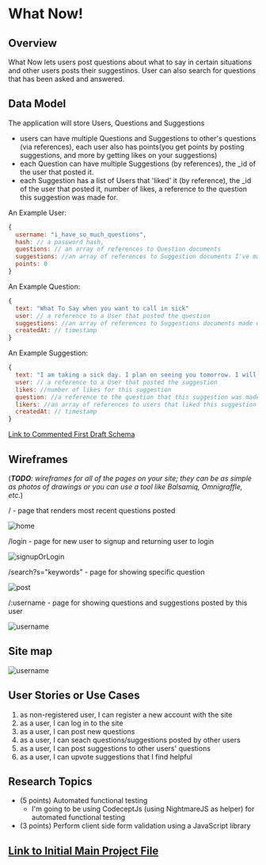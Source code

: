 
# What Now!

## Overview

What Now lets users post questions about what to say in certain situations and other users posts their suggestinos.
User can also search for questions that has been asked and answered.


## Data Model


The application will store Users, Questions and Suggestions

* users can have multiple Questions and Suggestions to other's questions (via references), each user also has points(you get points by posting suggestions, and more by getting likes on your suggestions)
* each Question can have multiple Suggestions (by references), the _id of the user that posted it.
* each Suggestion has a list of Users that 'liked' it (by reference), the _id of the user that posted it, number of likes, a reference to the question this suggestion was made for.


An Example User:

```javascript
{
  username: "i_have_so_much_questions",
  hash: // a password hash,
  questions: // an array of references to Question documents
  suggestions: //an array of references to Suggestion documents I've made
  points: 0
}
```

An Example Question:

```javascript
{
  text: "What To Say when you want to call in sick"
  user: // a reference to a User that posted the question
  suggestions: //an array of references to Suggestions documents made under this Question
  createdAt: // timestamp
}
```

An Example Suggestion:

```javascript
{
  text: "I am taking a sick day. I plan on seeing you tomorrow. I will let you know if that changes."
  user: // a reference to a User that posted the suggestion
  likes: //number of likes for this suggestion
  question: //a reference to the question that this suggestion was made for
  likers: //an array of references to users that liked this suggestion (to prevent multiple likes for one user)
  createdAt: // timestamp
}
```




[Link to Commented First Draft Schema](db.js) 


## Wireframes

(___TODO__: wireframes for all of the pages on your site; they can be as simple as photos of drawings or you can use a tool like Balsamiq, Omnigraffle, etc._)

/ - page that renders most recent questions posted

![home](documentation/home.jpeg)

/login - page for new user to signup and returning user to login

![signupOrLogin](documentation/signupLogin.jpeg)

/search?s="keywords" - page for showing specific question

![post](documentation/search.jpeg)

/:username - page for showing questions and suggestions posted by this user

![username](documentation/user.jpeg)

## Site map

![username](documentation/sitemap.jpeg)

## User Stories or Use Cases

1. as non-registered user, I can register a new account with the site
2. as a user, I can log in to the site
3. as a user, I can post new questions
4. as a user, I can seach questions/suggestions posted by other users
5. as a user, I can post suggestions to other users' questions
6. as a user, I can upvote suggestions that I find helpful


## Research Topics


* (5 points) Automated functional testing
    * I'm going to be using CodeceptJs (using NightmareJS as helper) for automated functional testing
* (3 points) Perform client side form validation using a JavaScript library



## [Link to Initial Main Project File](app.js) 


<!-- 
## Annotations / References Used

(___TODO__: list any tutorials/references/etc. that you've based your code off of_)

1. [passport.js authentication docs](http://passportjs.org/docs) - (add link to source code that was based on this)
2. [tutorial on vue.js](https://vuejs.org/v2/guide/) - (add link to source code that was based on this)
 -->